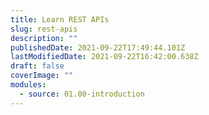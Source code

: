 ```yaml
---
title: Learn REST APIs
slug: rest-apis
description: ""
publishedDate: 2021-09-22T17:49:44.101Z
lastModifiedDate: 2021-09-22T16:42:00.638Z
draft: false
coverImage: ""
modules:
  - source: 01.00-introduction
---
```

